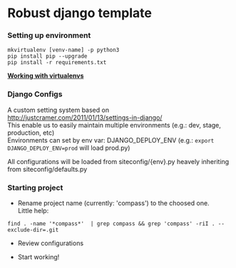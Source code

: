 # Robust django template

### Setting up environment

~~~~
mkvirtualenv [venv-name] -p python3
pip install pip --upgrade
pip install -r requirements.txt
~~~~

[**Working with virtualenvs**](http://docs.python-guide.org/en/latest/dev/virtualenvs/)

### Django Configs

A custom setting system based on http://justcramer.com/2011/01/13/settings-in-django/  
This enable us to easily maintain multiple environments (e.g.: dev, stage, production, etc)  
Environments can set by env var: DJANGO_DEPLOY_ENV (e.g.: `export DJANGO_DEPLOY_ENV=prod` will load prod.py)

All configurations will be loaded from siteconfig/{env}.py heavely inheriting from siteconfig/defaults.py

### Starting project

- Rename project name (currently: 'compass') to the choosed one.  
Little help:
~~~~
find . -name '*compass*'  | grep compass && grep 'compass' -riI . --exclude-dir=.git
~~~~

- Review configurations

- Start working!
